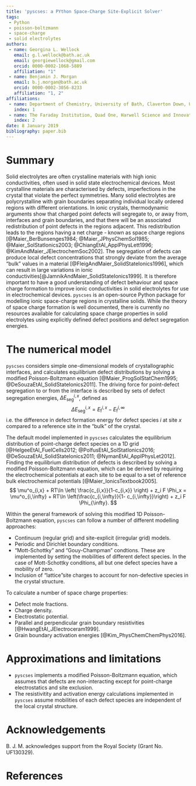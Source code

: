 ```yaml
---
title: 'pyscses: a PYthon Space-Charge Site-Explicit Solver'
tags:
 - Python
 - poisson-boltzmann
 - space-charge
 - solid electrolytes
authors:
 - name: Georgina L. Wellock
   email: g.l.wellock@bath.ac.uk
   email: georgiewellock@gmail.com
   orcid: 0000-0002-1068-5889
   affiliation: "1"
 - name: Benjamin J. Morgan
   email: b.j.morgan@bath.ac.uk
   orcid: 0000-0002-3056-8233
   affiliation: "1, 2"
affiliations:
 - name: Department of Chemistry, University of Bath, Claverton Down, UK, BA2 7AY
   index: 1
 - name: The Faraday Institution, Quad One, Harwell Science and Innovation Campus, Didcot, UK
   index: 2
date: 8 January 2019
bibliography: paper.bib
---
```


# Summary
Solid electrolytes are often crystalline materials with high ionic conductivities, often used in solid state electrochemical devices. Most crystalline materials are characterised by defects, imperfections in the crystal that violate the perfect symmetries. Many solid electrolytes are polycrystalline with grain boundaries separating individual locally ordered regions with different orientations. In ionic crystals, thermodynamic arguments show that charged point defects will segregate to, or away from, interfaces and grain boundaries, and that there will be an associated redistribution of point defects in the regions adjacent. This redistribution leads to the regions having a net charge - known as space charge regions [@Maier_BerBunsenges1984; @Maier_JPhysChemSol1985; @Maier_SolStatIonics2003; @ChiangEtAl_ApplPhysLett1996; @KimAndMaier_JElectrochemSoc2002]. The segregation of defects can produce local defect concentrations that strongly deviate from the average &ldquo;bulk&rdquo; values in a material [@FleigAndMaier_SolidStateIonics1996], which can result in large variations in ionic conductivities[@JamnikAndMaier_SolidStateIonics1999]. It is therefore important to have a good understanding of defect behaviour and space charge formation to improve ionic conductivities in solid electrolytes for use in electrochemical devices. ``pyscses`` is an open-source Python package for modelling ionic space-charge regions in crystalline solids. While the theory of space charge formation is well documented, there is currently no resources available for calculating space charge properties in solid electrolytes using explicitly defined defect positions and defect segregation energies. 

# The numerical model
``pyscses`` considers simple one-dimensional models of crystallographic interfaces, and calculates equilibrium defect distributions by solving a modified Poisson-Boltzmann equation [@Maier_ProgSolStatChem1995; @DeSouzaEtAl_SolidStateIonics2011]. The driving force for point-defect segregation to or from the interface is described by sets of defect segregation energies, $\Delta E_\mathrm{seg}^{i,x}$, defined as
$$
\Delta E_\mathrm{seg}^{i,x} = E_\mathrm{f}^{i,x} - E_\mathrm{f}^{i, \infty}
$$
i.e. the difference in defect formation energy for defect species $i$ at site $x$ compared to a reference site in the &ldquo;bulk&rdquo; of the crystal.

The default model implemented in ``pyscses`` calculates the equilibrium distribution of point-charge defect species on a 1D grid [@HelgeeEtAl_FuelCells2012; @PolfusEtAl_SolStatIonics2016; @DeSouzaEtAl_SolidStateIonics2011; @NymanEtAl_ApplPhysLet2012]. Finding the equilibrium distribution of defects is described by solving a modified Poisson-Boltzmann equation, which can be derived by requiring the electrochemical potentials at each site to be equal to a set of reference bulk electrochemical potentials [@Maier_IonicsTextbook2005].
$$
\mu^o_{i,x} + RT\ln \left( \frac{c_{i,x}}{1-c_{i,x}} \right) + z_i F \Phi_x = \mu^o_{i,\infty} + RT\ln \left(\frac{c_{i,\infty}}{1- c_{i,\infty}}\right) + z_i F \Phi_{\infty}.
$$

Within the general framework of solving this modified 1D Poisson-Boltzmann equation, ``pyscses`` can follow a number of different modelling approaches:

- Continuum (regular grid) and site-explicit (irregular grid) models.
- Periodic and Dirichlet boundary conditions.
- &ldquo;Mott-Schottky&rdquo; and &ldquo;Gouy-Champman&rdquo; condtions. These are implemented by setting the mobilities of different defect species. In the case of Mott-Schottky conditions, all but one defect species have a mobility of zero.
- Inclusion of &ldquo;lattice&rdquo;site charges to account for non-defective species in the crystal structure.

To calculate a number of space charge properties:

- Defect mole fractions.
- Charge density.
- Electrostatic potential.
- Parallel and perpendicular grain boundary resistivities [@HwangEtAl_JElectroceram1999].
- Grain boundary activation energies [@Kim_PhysChemChemPhys2016].

<!---# Typical workflow

The necessary input to model space-charge formation at a grain boundary is a set of defect site positions and segregation energies, projected onto a one-dimensional grid (see Figure 1). For calculations using a &ldquo;continuum&rdquo; (regular) grid, the defect segregation energies and atomic positions are interpolated onto a regular grid.

![(Top) An example crystal structure for a grain boundary in CeO<sub>2</sub>. The $x$ coordinate of each potential defect site (orange spheres) is used to construct a one-dimensional &ldquo;site-explicit&rdquo; grid. Defect segregation energies calculated using e.g. atomistic modelling methods are used to assign segregation energies to every grid point (bottom).](Figures/seg_energies_joss.pdf)

`pyscses` uses these input data to solve the self-consistent modified Poisson-Boltzmann equation. The calculated outputs include the equilibrium electrostatic potential, charge density, and defect mole fractions (site occupancies) across the space charge region (Figure 2).

![Example outputs (electrostatic potentials, charge densities, and site occupancies) for a grain boundary in Gd-doped CeO<sub>2</sub>. The left and right pairs of panels show equivalent results calculated using continuum and site-explicit models.](Figures/continuum_vs_se_joss_MS.pdf)
-->
# Approximations and limitations
- ``pyscses`` implements a modified Poisson-Boltzmann equation, which assumes that defects are non-interacting except for point-charge electrostatics and site exclusion.
- The resistivitity and activation energy calculations implemented in ``pyscses`` assume mobilities of each defect species are independent of the local crystal structure.

# Acknowledgements

B. J. M. acknowledges support from the Royal Society (Grant No. UF130329).

# References
